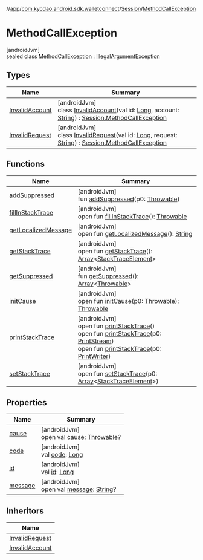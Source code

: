 //[app](../../../../index.md)/[com.kycdao.android.sdk.walletconnect](../../index.md)/[Session](../index.md)/[MethodCallException](index.md)

# MethodCallException

[androidJvm]\
sealed class [MethodCallException](index.md) : [IllegalArgumentException](https://developer.android.com/reference/kotlin/java/lang/IllegalArgumentException.html)

## Types

| Name | Summary |
|---|---|
| [InvalidAccount](-invalid-account/index.md) | [androidJvm]<br>class [InvalidAccount](-invalid-account/index.md)(val id: [Long](https://kotlinlang.org/api/latest/jvm/stdlib/kotlin/-long/index.html), account: [String](https://kotlinlang.org/api/latest/jvm/stdlib/kotlin/-string/index.html)) : [Session.MethodCallException](index.md) |
| [InvalidRequest](-invalid-request/index.md) | [androidJvm]<br>class [InvalidRequest](-invalid-request/index.md)(val id: [Long](https://kotlinlang.org/api/latest/jvm/stdlib/kotlin/-long/index.html), request: [String](https://kotlinlang.org/api/latest/jvm/stdlib/kotlin/-string/index.html)) : [Session.MethodCallException](index.md) |

## Functions

| Name | Summary |
|---|---|
| [addSuppressed](-invalid-account/index.md#282858770%2FFunctions%2F-912451524) | [androidJvm]<br>fun [addSuppressed](-invalid-account/index.md#282858770%2FFunctions%2F-912451524)(p0: [Throwable](https://kotlinlang.org/api/latest/jvm/stdlib/kotlin/-throwable/index.html)) |
| [fillInStackTrace](-invalid-account/index.md#-1102069925%2FFunctions%2F-912451524) | [androidJvm]<br>open fun [fillInStackTrace](-invalid-account/index.md#-1102069925%2FFunctions%2F-912451524)(): [Throwable](https://kotlinlang.org/api/latest/jvm/stdlib/kotlin/-throwable/index.html) |
| [getLocalizedMessage](-invalid-account/index.md#1043865560%2FFunctions%2F-912451524) | [androidJvm]<br>open fun [getLocalizedMessage](-invalid-account/index.md#1043865560%2FFunctions%2F-912451524)(): [String](https://kotlinlang.org/api/latest/jvm/stdlib/kotlin/-string/index.html) |
| [getStackTrace](-invalid-account/index.md#2050903719%2FFunctions%2F-912451524) | [androidJvm]<br>open fun [getStackTrace](-invalid-account/index.md#2050903719%2FFunctions%2F-912451524)(): [Array](https://kotlinlang.org/api/latest/jvm/stdlib/kotlin/-array/index.html)&lt;[StackTraceElement](https://developer.android.com/reference/kotlin/java/lang/StackTraceElement.html)&gt; |
| [getSuppressed](-invalid-account/index.md#672492560%2FFunctions%2F-912451524) | [androidJvm]<br>fun [getSuppressed](-invalid-account/index.md#672492560%2FFunctions%2F-912451524)(): [Array](https://kotlinlang.org/api/latest/jvm/stdlib/kotlin/-array/index.html)&lt;[Throwable](https://kotlinlang.org/api/latest/jvm/stdlib/kotlin/-throwable/index.html)&gt; |
| [initCause](-invalid-account/index.md#-418225042%2FFunctions%2F-912451524) | [androidJvm]<br>open fun [initCause](-invalid-account/index.md#-418225042%2FFunctions%2F-912451524)(p0: [Throwable](https://kotlinlang.org/api/latest/jvm/stdlib/kotlin/-throwable/index.html)): [Throwable](https://kotlinlang.org/api/latest/jvm/stdlib/kotlin/-throwable/index.html) |
| [printStackTrace](-invalid-account/index.md#-1769529168%2FFunctions%2F-912451524) | [androidJvm]<br>open fun [printStackTrace](-invalid-account/index.md#-1769529168%2FFunctions%2F-912451524)()<br>open fun [printStackTrace](-invalid-account/index.md#1841853697%2FFunctions%2F-912451524)(p0: [PrintStream](https://developer.android.com/reference/kotlin/java/io/PrintStream.html))<br>open fun [printStackTrace](-invalid-account/index.md#1175535278%2FFunctions%2F-912451524)(p0: [PrintWriter](https://developer.android.com/reference/kotlin/java/io/PrintWriter.html)) |
| [setStackTrace](-invalid-account/index.md#2135801318%2FFunctions%2F-912451524) | [androidJvm]<br>open fun [setStackTrace](-invalid-account/index.md#2135801318%2FFunctions%2F-912451524)(p0: [Array](https://kotlinlang.org/api/latest/jvm/stdlib/kotlin/-array/index.html)&lt;[StackTraceElement](https://developer.android.com/reference/kotlin/java/lang/StackTraceElement.html)&gt;) |

## Properties

| Name | Summary |
|---|---|
| [cause](-invalid-account/index.md#-654012527%2FProperties%2F-912451524) | [androidJvm]<br>open val [cause](-invalid-account/index.md#-654012527%2FProperties%2F-912451524): [Throwable](https://kotlinlang.org/api/latest/jvm/stdlib/kotlin/-throwable/index.html)? |
| [code](code.md) | [androidJvm]<br>val [code](code.md): [Long](https://kotlinlang.org/api/latest/jvm/stdlib/kotlin/-long/index.html) |
| [id](id.md) | [androidJvm]<br>val [id](id.md): [Long](https://kotlinlang.org/api/latest/jvm/stdlib/kotlin/-long/index.html) |
| [message](-invalid-account/index.md#1824300659%2FProperties%2F-912451524) | [androidJvm]<br>open val [message](-invalid-account/index.md#1824300659%2FProperties%2F-912451524): [String](https://kotlinlang.org/api/latest/jvm/stdlib/kotlin/-string/index.html)? |

## Inheritors

| Name |
|---|
| [InvalidRequest](-invalid-request/index.md) |
| [InvalidAccount](-invalid-account/index.md) |
